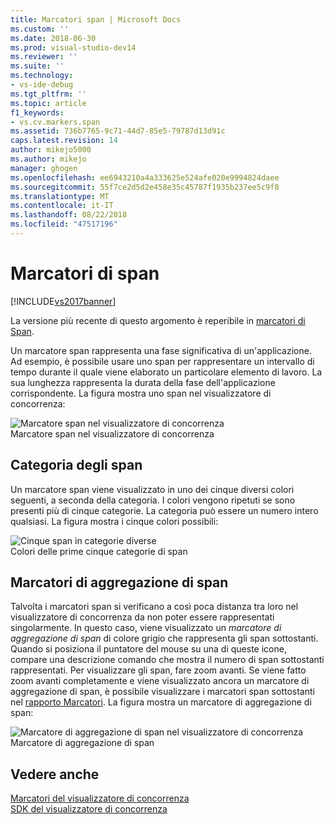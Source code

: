 ```yaml
---
title: Marcatori span | Microsoft Docs
ms.custom: ''
ms.date: 2018-06-30
ms.prod: visual-studio-dev14
ms.reviewer: ''
ms.suite: ''
ms.technology:
- vs-ide-debug
ms.tgt_pltfrm: ''
ms.topic: article
f1_keywords:
- vs.cv.markers.span
ms.assetid: 736b7765-9c71-44d7-85e5-79787d13d91c
caps.latest.revision: 14
author: mikejo5000
ms.author: mikejo
manager: ghogen
ms.openlocfilehash: ee6943210a4a333625e524afe020e9994824daee
ms.sourcegitcommit: 55f7ce2d5d2e458e35c45787f1935b237ee5c9f8
ms.translationtype: MT
ms.contentlocale: it-IT
ms.lasthandoff: 08/22/2018
ms.locfileid: "47517196"
---
```

# <a name="span-markers"></a>Marcatori di span
[!INCLUDE[vs2017banner](../includes/vs2017banner.md)]

La versione più recente di questo argomento è reperibile in [marcatori di Span](https://docs.microsoft.com/visualstudio/profiling/span-markers).  
  
Un marcatore span rappresenta una fase significativa di un'applicazione. Ad esempio, è possibile usare uno span per rappresentare un intervallo di tempo durante il quale viene elaborato un particolare elemento di lavoro. La sua lunghezza rappresenta la durata della fase dell'applicazione corrispondente. La figura mostra uno span nel visualizzatore di concorrenza:  
  
 ![Marcatore span nel visualizzatore di concorrenza](../profiling/media/cvmarkerspan.png "CVMarkerSpan")  
Marcatore span nel visualizzatore di concorrenza  
  
## <a name="span-category"></a>Categoria degli span  
 Un marcatore span viene visualizzato in uno dei cinque diversi colori seguenti, a seconda della categoria. I colori vengono ripetuti se sono presenti più di cinque categorie. La categoria può essere un numero intero qualsiasi. La figura mostra i cinque colori possibili:  
  
 ![Cinque span in categorie diverse](../profiling/media/cvmarkerspancategory.png "CVMarkerSpanCategory")  
Colori delle prime cinque categorie di span  
  
## <a name="span-aggregation-markers"></a>Marcatori di aggregazione di span  
 Talvolta i marcatori span si verificano a così poca distanza tra loro nel visualizzatore di concorrenza da non poter essere rappresentati singolarmente. In questo caso, viene visualizzato un *marcatore di aggregazione di span* di colore grigio che rappresenta gli span sottostanti. Quando si posiziona il puntatore del mouse su una di queste icone, compare una descrizione comando che mostra il numero di span sottostanti rappresentati. Per visualizzare gli span, fare zoom avanti. Se viene fatto zoom avanti completamente e viene visualizzato ancora un marcatore di aggregazione di span, è possibile visualizzare i marcatori span sottostanti nel [rapporto Marcatori](../profiling/markers-report.md). La figura mostra un marcatore di aggregazione di span:  
  
 ![Marcatore di aggregazione di span nel visualizzatore di concorrenza](../profiling/media/cvmarkerspanaggregate.png "CVMarkerSpanAggregate")  
Marcatore di aggregazione di span  
  
## <a name="see-also"></a>Vedere anche  
 [Marcatori del visualizzatore di concorrenza](../profiling/concurrency-visualizer-markers.md)   
 [SDK del visualizzatore di concorrenza](../profiling/concurrency-visualizer-sdk.md)



